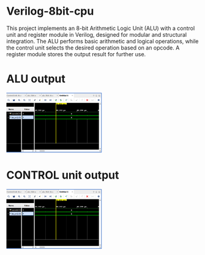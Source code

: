 # Verilog-8bit-cpu
This project implements an 8-bit Arithmetic Logic Unit (ALU) with a control unit and register module in Verilog, designed for modular and structural integration. The ALU performs basic arithmetic and logical operations, while the control unit selects the desired operation based on an opcode. A register module stores the output result for further use.

# ALU output
<p>
  <img width =50% src="images/Screenshot 2024-12-21 215813.png">
</p>

# CONTROL unit output

<p>
  <img width =50% src="images/Screenshot 2024-12-21 215813.png">
</p>
